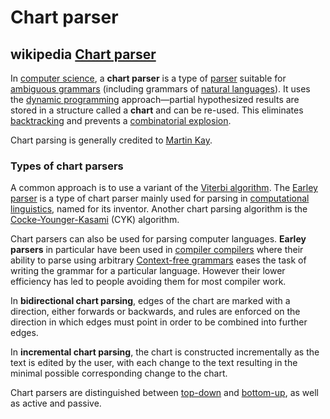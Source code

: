 # Chart parser



## wikipedia [Chart parser](https://en.wikipedia.org/wiki/Chart_parser)

In [computer science](https://en.wikipedia.org/wiki/Computer_science), a **chart parser** is a type of [parser](https://en.wikipedia.org/wiki/Parsing) suitable for [ambiguous grammars](https://en.wikipedia.org/wiki/Ambiguous_grammar) (including grammars of [natural languages](https://en.wikipedia.org/wiki/Natural_language)). It uses the [dynamic programming](https://en.wikipedia.org/wiki/Dynamic_programming) approach—partial hypothesized results are stored in a structure called a **chart** and can be re-used. This eliminates [backtracking](https://en.wikipedia.org/wiki/Backtracking) and prevents a [combinatorial explosion](https://en.wikipedia.org/wiki/Combinatorial_explosion).

Chart parsing is generally credited to [Martin Kay](https://en.wikipedia.org/wiki/Martin_Kay).

### Types of chart parsers

A common approach is to use a variant of the [Viterbi algorithm](https://en.wikipedia.org/wiki/Viterbi_algorithm). The [Earley parser](https://en.wikipedia.org/wiki/Earley_parser) is a type of chart parser mainly used for parsing in [computational linguistics](https://en.wikipedia.org/wiki/Computational_linguistics), named for its inventor. Another chart parsing algorithm is the [Cocke-Younger-Kasami](https://en.wikipedia.org/wiki/Cocke-Younger-Kasami_algorithm) (CYK) algorithm.

Chart parsers can also be used for parsing computer languages. **Earley parsers** in particular have been used in [compiler compilers](https://en.wikipedia.org/wiki/Compiler_compiler) where their ability to parse using arbitrary [Context-free grammars](https://en.wikipedia.org/wiki/Context-free_grammars) eases the task of writing the grammar for a particular language. However their lower efficiency has led to people avoiding them for most compiler work.

In **bidirectional chart parsing**, edges of the chart are marked with a direction, either forwards or backwards, and rules are enforced on the direction in which edges must point in order to be combined into further edges.

In **incremental chart parsing**, the chart is constructed incrementally as the text is edited by the user, with each change to the text resulting in the minimal possible corresponding change to the chart.

Chart parsers are distinguished between [top-down](https://en.wikipedia.org/wiki/Top-down_parsing) and [bottom-up](https://en.wikipedia.org/wiki/Bottom-up_parser), as well as active and passive.
